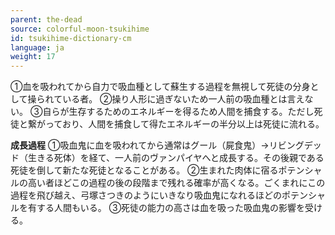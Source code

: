 ```yaml
---
parent: the-dead
source: colorful-moon-tsukihime
id: tsukihime-dictionary-cm
language: ja
weight: 17
---
```


①血を吸われてから自力で吸血種として蘇生する過程を無視して死徒の分身として操られている者。
②操り人形に過ぎないため一人前の吸血種とは言えない。
③自らが生存するためのエネルギーを得るため人間を捕食する。ただし死徒と繋がっており、人間を捕食して得たエネルギーの半分以上は死徒に流れる。

**成長過程**
①吸血鬼に血を吸われてから通常はグール（屍食鬼）→リビングデッド（生きる死体）を経て、一人前のヴァンパイヤへと成長する。その後親である死徒を倒して新たな死徒となることがある。
②生まれた肉体に宿るポテンシャルの高い者ほどこの過程の後の段階まで残れる確率が高くなる。ごくまれにこの過程を飛び越え、弓塚さつきのようにいきなり吸血鬼になれるほどのポテンシャルを有する人間もいる。
③死徒の能力の高さは血を吸った吸血鬼の影響を受ける。
